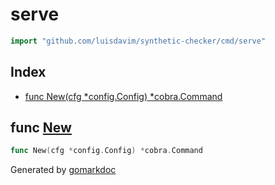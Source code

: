 <!-- Code generated by gomarkdoc. DO NOT EDIT -->

# serve

```go
import "github.com/luisdavim/synthetic-checker/cmd/serve"
```

## Index

- [func New(cfg *config.Config) *cobra.Command](<#func-new>)


## func [New](<https://github.com/luisdavim/synthetic-checker/blob/main/cmd/serve/serve.go#L28>)

```go
func New(cfg *config.Config) *cobra.Command
```



Generated by [gomarkdoc](<https://github.com/princjef/gomarkdoc>)

